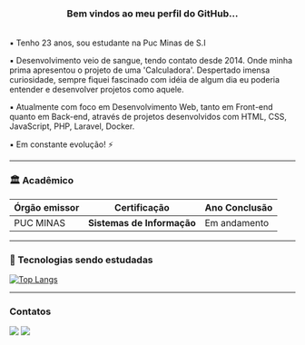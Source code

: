 <h3 align="center" text-weight="bold"> Bem vindos ao meu perfil do GitHub...  </h3> 
<br>
▪️ Tenho 23 anos, sou estudante na Puc Minas de S.I

▪️ Desenvolvimento veio de sangue, tendo contato desde 2014. Onde minha prima apresentou o projeto de uma 'Calculadora'. Despertado
imensa curiosidade, sempre fiquei fascinado com idéia de algum dia eu poderia entender e desenvolver projetos como aquele.

▪️ Atualmente com foco em Desenvolvimento Web, tanto em Front-end quanto em Back-end, através de projetos desenvolvidos com HTML, CSS, JavaScript, PHP, Laravel, Docker.

▪️ Em constante evolução! ⚡  
<hr>

 ### 🏛 Acadêmico 

| Órgão emissor          | Certificação                                                      | Ano Conclusão              |
| ---------------------- | ----------------------------------------------------------------- | -------------------------- |
| PUC MINAS              | **Sistemas de Informação**                                        | Em andamento               |

<hr>

 ### 🚀 Tecnologias sendo estudadas
  
[![Top Langs](https://github-readme-stats.vercel.app/api/top-langs/?username=LuisGustavo377&layout=compact)](https://github.com/LuisGustavo377/github-readme-stats)   

<hr>
    
### Contatos
    
  <div>
    <a href="https://www.linkedin.com/in/lu%C3%ADs-gustavo-andrade-abb375248/" target="_blank"><img src="https://img.shields.io/badge/-LinkedIn-%230077B5?style=for-the-badge&logo=linkedin&logoColor=white" target="_blank"></a>
    <a href = "mailto:luuis.gustavo.andrade7@gmail.com"><img src="https://img.shields.io/badge/Gmail-D14836?style=for-the-badge&logo=gmail&logoColor=white" target="_blank"></a>
  </div>
 

